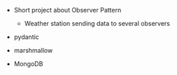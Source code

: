 - Short project about Observer Pattern
    - Weather station sending data to several observers


- pydantic
- marshmallow
- MongoDB